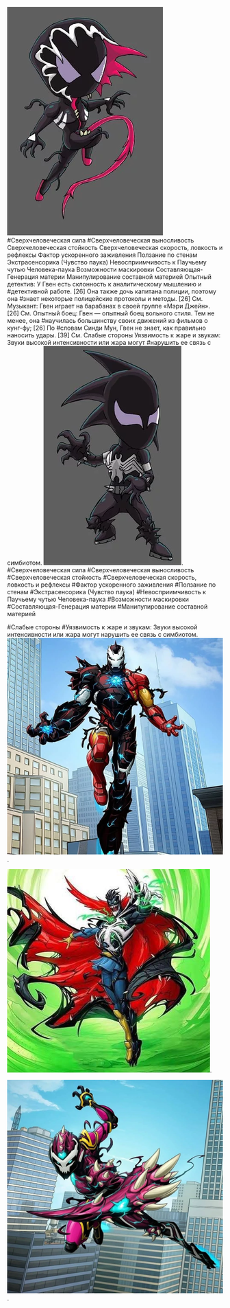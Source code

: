 ![gvenom](https://github.com/DMITRI766/DMMy-Superhero-Team/blob/main/Gvenom.png)
#Сверхчеловеческая сила #Сверхчеловеческая выносливость
Сверхчеловеческая стойкость
Сверхчеловеческая скорость, ловкость и рефлексы
Фактор ускоренного заживления
Ползание по стенам
Экстрасенсорика (Чувство паука)
Невосприимчивость к Паучьему чутью Человека-паука
Возможности маскировки
Составляющая-Генерация материи
Манипулирование составной материей
Опытный детектив: У Гвен есть склонность к аналитическому мышлению и #детективной работе. [26] Она также дочь капитана полиции, поэтому она #знает некоторые полицейские протоколы и методы. [26] См.
Музыкант: Гвен играет на барабанах в своей группе «Мэри Джейн». [26] См.
Опытный боец: Гвен — опытный боец вольного стиля. Тем не менее, она #научилась большинству своих движений из фильмов о кунг-фу; [26] По #словам Синди Мун, Гвен не знает, как правильно наносить удары. [39] См.
Слабые стороны
Уязвимость к жаре и звукам: Звуки высокой интенсивности или жара могут #нарушить ее связь с симбиотом. 
![maniac](https://github.com/DMITRI766/DMMy-Superhero-Team/blob/main/Maniac.png).
#Сверхчеловеческая сила
#Сверхчеловеческая выносливость
#Сверхчеловеческая стойкость
#Сверхчеловеческая скорость, ловкость и рефлексы
#Фактор ускоренного заживления
#Ползание по стенам
#Экстрасенсорика (Чувство паука)
#Невосприимчивость к Паучьему чутью Человека-паука
#Возможности маскировки
#Составляющая-Генерация материи
#Манипулирование составной материей

#Слабые стороны
#Уязвимость к жаре и звукам: Звуки высокой интенсивности или жара могут нарушить ее связь с симбиотом. 
![VenomIron](https://github.com/DMITRI766/DMMy-Superhero-Team/blob/main/Venomized_Iron_Man.png).

![venomstreng](https://github.com/DMITRI766/DMMy-Superhero-Team/blob/main/Venomzide_Dr._Strange.png).

![venomironhart](https://github.com/DMITRI766/DMMy-Superhero-Team/blob/main/iron-heart-venom.png).
